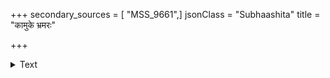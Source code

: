 +++
secondary_sources = [ "MSS_9661",]
jsonClass = "Subhaashita"
title = "कामुके भ्रमरः"

+++

<details><summary>Text</summary>

कामुके भ्रमरः प्रोक्तः कामिन्यां चूतमञ्जरी।  
तथाह्वानाङ्कुराश्चापि प्राकारो वारणे स्मृतः॥
</details>

